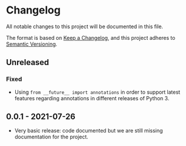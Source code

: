 # Changelog
All notable changes to this project will be documented in this file.

The format is based on [Keep a Changelog](https://keepachangelog.com/en/1.0.0/),
and this project adheres to [Semantic Versioning](https://semver.org/spec/v2.0.0.html).

## Unreleased
### Fixed
- Using `from __future__ import annotations` in order to support latest
  features regarding annotations in different releases of Python 3.

## 0.0.1 - 2021-07-26
- Very basic release: code documented but we are still missing documentation
  for the project.
